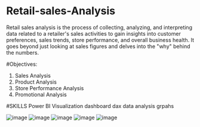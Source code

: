 # Retail-sales-Analysis
Retail sales analysis is the process of collecting, analyzing, and interpreting data related to a retailer's sales activities to gain insights into customer preferences, sales trends, store performance, and overall business health. It goes beyond just looking at sales figures and delves into the "why" behind the numbers.


#Objectives:
1.	Sales Analysis
2.	Product Analysis
3.	Store Performance Analysis
4.	Promotional Analysis

#SKILLS
Power BI
Visualization
dashboard
dax
data analysis
grpahs


![image](https://github.com/user-attachments/assets/99923c7e-3850-44b2-a2aa-b0bccfce0c5f)
![image](https://github.com/user-attachments/assets/13c63445-34a7-46cf-aa4f-75590e82c6b3)
![image](https://github.com/user-attachments/assets/1a7cbcbf-63cb-4382-831f-c86a89f68773)
![image](https://github.com/user-attachments/assets/76a382d0-94f3-41e7-aa67-334fb2cc4692)
![image](https://github.com/user-attachments/assets/0f8a129d-43b7-4dcf-a896-292e68456040)




